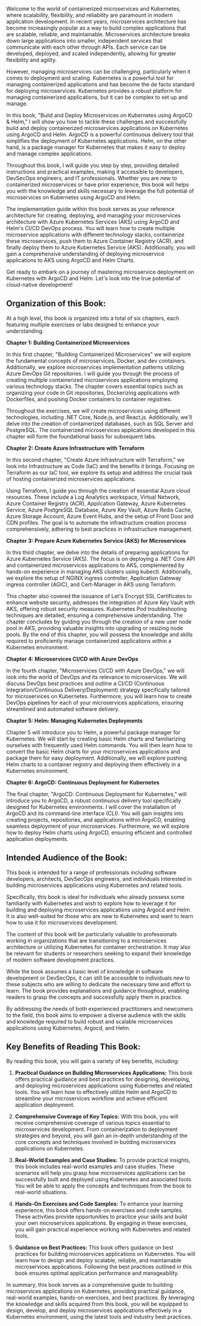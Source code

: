 
Welcome to the world of containerized microservices and Kubernetes, where scalability, flexibility, and reliability are paramount in modern application development. In recent years, microservices architecture has become increasingly popular as a way to build complex applications that are scalable, reliable, and maintainable. Microservices architecture breaks down large applications into smaller, independent services that communicate with each other through APIs. Each service can be developed, deployed, and scaled independently, allowing for greater flexibility and agility.

However, managing microservices can be challenging, particularly when it comes to deployment and scaling. Kubernetes is a powerful tool for managing containerized applications and has become the de facto standard for deploying microservices. Kubernetes provides a robust platform for managing containerized applications, but it can be complex to set up and manage.

In this book, "Build and Deploy Microservices on Kubernetes using ArgoCD & Helm," I will show you how to tackle these challenges and successfully build and deploy containerized microservices applications on Kubernetes using ArgoCD and Helm. ArgoCD is a powerful continuous delivery tool that simplifies the deployment of Kubernetes applications. Helm, on the other hand, is a package manager for Kubernetes that makes it easy to deploy and manage complex applications.

Throughout this book, I will guide you step by step, providing detailed instructions and practical examples, making it accessible to developers, DevSecOps engineers, and IT professionals. Whether you are new to containerized microservices or have prior experience, this book will helps you with the knowledge and skills necessary to leverage the full potential of microservices on Kubernetes using ArgoCD and Helm.

The implementation guide within this book serves as your reference architecture for creating, deploying, and managing your microservices architecture with Azure Kubernetes Services (AKS) using ArgoCD and Helm's CI/CD DevOps process. You will learn how to create multiple microservice applications with different technology stacks, containerize these microservices, push them to Azure Container Registry (ACR), and finally deploy them to Azure Kubernetes Service (AKS). Additionally, you will gain a comprehensive understanding of deploying microservice applications to AKS using ArgoCD and Helm Charts.

Get ready to embark on a journey of mastering microservice deployment on Kubernetes with ArgoCD and Helm. Let's look into the true potential of cloud-native development!

## Organization of this Book:

At a high level, this book is organized into a total of six chapters, each featuring multiple exercises or labs designed to enhance your understanding.

**Chapter 1: Building Containerized Microservices** 

In this first chapter, "Building Containerized Microservices" we will explore the fundamental concepts of microservices, Docker, and dev containers. Additionally, we explore microservices implementation patterns utilizing Azure DevOps Git repositories. I will guide you through the process of creating multiple containerized microservices applications employing various technology stacks. The chapter covers essential topics such as organizing your code in Git repositories, Dockerizing applications with Dockerfiles, and pushing Docker containers to container registries.

Throughout the exercises, we will create microservices using different technologies, including .NET Core, Node.js, and React.js. Additionally, we'll delve into the creation of containerized databases, such as SQL Server and PostgreSQL. The containerized microservices applications developed in this chapter will form the foundational basis for subsequent labs.

**Chapter 2: Create Azure Infrastructure with Terraform** 

In this second chapter, "Create Azure Infrastructure with Terraform," we look into Infrastructure as Code (IaC) and the benefits it brings. Focusing on Terraform as our IaC tool, we explore its setup and address the crucial task of hosting containerized microservices applications.

Using Terraform, I guide you through the creation of essential Azure cloud resources. These include a Log Analytics workspace, Virtual Network, Azure Container Registry (ACR), Application Gateway, Azure Kubernetes Service, Azure PostgreSQL Database, Azure Key Vault, Azure Redis Cache, Azure Storage Account, Azure Event Hubs, and the setup of Front Door and CDN profiles. The goal is to automate the infrastructure creation process comprehensively, adhering to best practices in infrastructure management.

**Chapter 3: Prepare Azure Kubernetes Service (AKS) for Microservices** 

In this third chapter, we delve into the details of preparing applications for Azure Kubernetes Service (AKS). The focus is on deploying a .NET Core API and containerized microservices applications to AKS, complemented by hands-on experience in managing AKS clusters using kubectl. Additionally, we explore the setup of NGINX ingress controller, Application Gateway ingress controller (AGIC), and Cert-Manager in AKS using Terraform.

This chapter also covered the issuance of Let's Encrypt SSL Certificates to enhance website security, addresses the integration of Azure Key Vault with AKS, offering robust security measures. Kubernetes Pod troubleshooting techniques are detailed, ensuring a comprehensive understanding. The chapter concludes by guiding you through the creation of a new user node pool in AKS, providing valuable insights into upgrading or resizing node pools. By the end of this chapter, you will possess the knowledge and skills required to proficiently manage containerized applications within a Kubernetes environment.

**Chapter 4: Microservices CI/CD with Azure DevOps**

In the fourth chapter, "Microservices CI/CD with Azure DevOps," we will look into the world of DevOps and its relevance to microservices. We will discuss DevOps best practices and outline a CI/CD (Continuous Integration/Continuous Delivery/Deployment) strategy specifically tailored for microservices on Kubernetes. Furthermore, you will learn how to create DevOps pipelines for each of your microservices applications, ensuring streamlined and automated software delivery.

**Chapter 5: Helm: Managing Kubernetes Deployments**

Chapter 5 will introduce you to Helm, a powerful package manager for Kubernetes. We will start by creating basic Helm charts and familiarizing ourselves with frequently used Helm commands. You will then learn how to convert the basic Helm charts for your microservices applications and package them for easy deployment. Additionally, we will explore pushing Helm charts to a container registry and deploying them effectively in a Kubernetes environment.

**Chapter 6: ArgoCD: Continuous Deployment for Kubernetes**

The final chapter, "ArgoCD: Continuous Deployment for Kubernetes," will introduce you to ArgoCD, a robust continuous delivery tool specifically designed for Kubernetes environments. I will cover the installation of ArgoCD and its command-line interface (CLI). You will gain insights into creating projects, repositories, and applications within ArgoCD, enabling seamless deployment of your microservices. Furthermore, we will explore how to deploy Helm charts using ArgoCD, ensuring efficient and controlled application deployments.

<!-- !!! note

    Each chapter will be supplemented with exercises or labs, allowing you to apply the concepts learned and reinforce your understanding of the topics covered. -->

<!-- 
This book starts with Getting Started where you will the introduction of this book (current chapter) -->
## Intended Audience of the Book:

This book is intended for a range of professionals including software developers, architects, DevSecOps engineers, and individuals interested in building microservices applications using Kubernetes and related tools.

Specifically, this book is ideal for individuals who already possess some familiarity with Kubernetes and wish to explore how to leverage it for building and deploying microservices applications using Argocd and Helm. It is also well-suited for those who are new to Kubernetes and want to learn how to use it for microservices development.

The content of this book will be particularly valuable to professionals working in organizations that are transitioning to a microservices architecture or utilizing Kubernetes for container orchestration. It may also be relevant for students or researchers seeking to expand their knowledge of modern software development practices.

While the book assumes a basic level of knowledge in software development or DevSecOps, it can still be accessible to individuals new to these subjects who are willing to dedicate the necessary time and effort to learn. The book provides explanations and guidance throughout, enabling readers to grasp the concepts and successfully apply them in practice.

By addressing the needs of both experienced practitioners and newcomers to the field, this book aims to empower a diverse audience with the skills and knowledge required to build robust and scalable microservices applications using Kubernetes, Argocd, and Helm.

## Key Benefits of Reading This Book:

By reading this book, you will gain a variety of key benefits, including:

1. **Practical Guidance on Building Microservices Applications:** This book offers practical guidance and best practices for designing, developing, and deploying microservices applications using Kubernetes and related tools. You will learn how to effectively utilize Helm and ArgoCD to streamline your microservices workflow and achieve efficient application deployment.

2. **Comprehensive Coverage of Key Topics:** With this book, you will receive comprehensive coverage of various topics essential to microservices development. From containerization to deployment strategies and beyond, you will gain an in-depth understanding of the core concepts and techniques involved in building microservices applications on Kubernetes.

3. **Real-World Examples and Case Studies:** To provide practical insights, this book includes real-world examples and case studies. These scenarios will help you grasp how microservices applications can be successfully built and deployed using Kubernetes and associated tools. You will be able to apply the concepts and techniques from the book to real-world situations.

4. **Hands-On Exercises and Code Samples:** To enhance your learning experience, this book offers hands-on exercises and code samples. These activities provide opportunities to practice your skills and build your own microservices applications. By engaging in these exercises, you will gain practical experience working with Kubernetes and related tools.

5. **Guidance on Best Practices:** This book offers guidance on best practices for building microservices applications on Kubernetes. You will learn how to design and deploy scalable, reliable, and maintainable microservices applications. Following the best practices outlined in this book ensures optimal application performance and manageability.

In summary, this book serves as a comprehensive guide to building microservices applications on Kubernetes, providing practical guidance, real-world examples, hands-on exercises, and best practices. By leveraging the knowledge and skills acquired from this book, you will be equipped to design, develop, and deploy microservices applications effectively in a Kubernetes environment, using the latest tools and industry best practices.